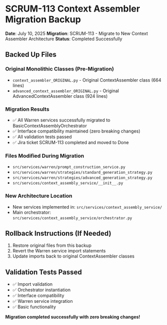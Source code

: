 # SCRUM-113 Context Assembler Migration Backup

**Date**: July 10, 2025
**Migration**: SCRUM-113 - Migrate to New Context Assembler Architecture
**Status**: Completed Successfully

## Backed Up Files

### Original Monolithic Classes (Pre-Migration)
- `context_assembler_ORIGINAL.py` - Original ContextAssembler class (664 lines)
- `advanced_context_assembler_ORIGINAL.py` - Original AdvancedContextAssembler class (924 lines)

### Migration Results
- ✅ All Warren services successfully migrated to BasicContextAssemblyOrchestrator
- ✅ Interface compatibility maintained (zero breaking changes)
- ✅ All validation tests passed
- ✅ Jira ticket SCRUM-113 completed and moved to Done

### Files Modified During Migration
- `src/services/warren/prompt_construction_service.py`
- `src/services/warren/strategies/standard_generation_strategy.py` 
- `src/services/warren/strategies/advanced_generation_strategy.py`
- `src/services/context_assembly_service/__init__.py`

### New Architecture Location
- New services implemented in: `src/services/context_assembly_service/`
- Main orchestrator: `src/services/context_assembly_service/orchestrator.py`

## Rollback Instructions (If Needed)
1. Restore original files from this backup
2. Revert the Warren service import statements 
3. Update imports back to original ContextAssembler classes

## Validation Tests Passed
- ✅ Import validation
- ✅ Orchestrator instantiation  
- ✅ Interface compatibility
- ✅ Warren service integration
- ✅ Basic functionality

**Migration completed successfully with zero breaking changes!**
